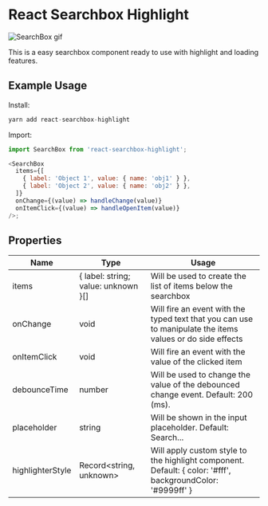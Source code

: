 <h1>React Searchbox Highlight</h1>

![SearchBox gif](https://i.imgur.com/MQJXzv5.gif)

This is a easy searchbox component ready to use with highlight and loading features.

<h2>Example Usage</h2>

Install:
```js
yarn add react-searchbox-highlight
```

Import:
```js
import SearchBox from 'react-searchbox-highlight';

<SearchBox
  items={[
    { label: 'Object 1', value: { name: 'obj1' } },
    { label: 'Object 2', value: { name: 'obj2' } },
  ]}
  onChange={(value) => handleChange(value)}
  onItemClick={(value) => handleOpenItem(value)}
/>;
```

<h2>Properties</h2>
<table class="tg">
<thead>
  <tr>
    <th class="tg-0pky">Name</th>
    <th class="tg-0pky">Type</th>
    <th class="tg-0lax">Usage</th>
  </tr>
</thead>
<tbody>
  <tr>
    <td class="tg-0pky">items</td>
    <td class="tg-0pky">{ label: string; value: unknown }[]</td>
    <td class="tg-0lax">Will be used to create the list of items below the searchbox</td>
  </tr>
  <tr>
    <td class="tg-0pky">onChange</td>
    <td class="tg-0pky">void</td>
    <td class="tg-0lax">Will fire an event with the typed text that you can use to manipulate the items values or do side effects</td>
  </tr>
  <tr>
    <td class="tg-0pky">onItemClick</td>
    <td class="tg-0pky">void</td>
    <td class="tg-0lax">Will fire an event with the value of the clicked item</td>
  </tr>
  <tr>
    <td class="tg-0pky">debounceTime</td>
    <td class="tg-0pky">number</td>
    <td class="tg-0lax">Will be used to change the value of the debounced change event. Default: 200 (ms).</td>
  </tr>
  <tr>
    <td class="tg-0lax">placeholder</td>
    <td class="tg-0lax">string</td>
    <td class="tg-0lax">Will be shown in the input placeholder. Default: Search...</td>
  </tr>
   <tr>
    <td class="tg-0lax">highlighterStyle</td>
    <td class="tg-0lax">Record&lt;string, unknown&gt;</td>
    <td class="tg-0lax">Will apply custom style to the highlight component. Default: { color: '#fff', backgroundColor: '#9999ff' }</td>
  </tr>
</tbody>
</table>
